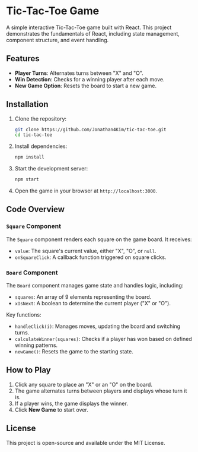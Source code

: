 # Tic-Tac-Toe Game

A simple interactive Tic-Tac-Toe game built with React. This project demonstrates the fundamentals of React, including state management, component structure, and event handling.

## Features

- **Player Turns**: Alternates turns between "X" and "O".
- **Win Detection**: Checks for a winning player after each move.
- **New Game Option**: Resets the board to start a new game.

## Installation

1. Clone the repository:

   ```bash
   git clone https://github.com/Jonathan4Kim/tic-tac-toe.git
   cd tic-tac-toe
   ```

2. Install dependencies:

   ```bash
   npm install
   ```

3. Start the development server:

   ```bash
   npm start
   ```

4. Open the game in your browser at `http://localhost:3000`.

## Code Overview

### `Square` Component

The `Square` component renders each square on the game board. It receives:
- `value`: The square's current value, either "X", "O", or `null`.
- `onSquareClick`: A callback function triggered on square clicks.

### `Board` Component

The `Board` component manages game state and handles logic, including:
- `squares`: An array of 9 elements representing the board.
- `xIsNext`: A boolean to determine the current player ("X" or "O").

Key functions:
- `handleClick(i)`: Manages moves, updating the board and switching turns.
- `calculateWinner(squares)`: Checks if a player has won based on defined winning patterns.
- `newGame()`: Resets the game to the starting state.

## How to Play

1. Click any square to place an "X" or an "O" on the board.
2. The game alternates turns between players and displays whose turn it is.
3. If a player wins, the game displays the winner.
4. Click **New Game** to start over.

## License

This project is open-source and available under the MIT License.
